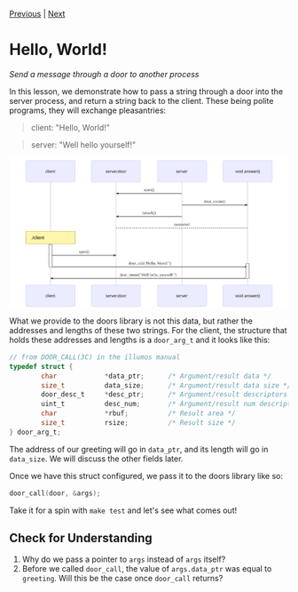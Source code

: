 [Previous](.././40_knock_knock/) | [Next](.././A0_result_parameters/)

# Hello, World!
*Send a message through a door to another process*

In this lesson, we demonstrate how to pass a string through a door into the
server process, and return a string back to the client. These being polite
programs, they will exchange pleasantries:

> client: "Hello, World!"

> server: "Well hello yourself!"

![hello-yourself](hello-yourself.svg)

What we provide to the doors library is not this data, but rather the
addresses and lengths of these two strings. For the client, the structure that
holds these addresses and lengths is a `door_arg_t` and it looks like this:

```c
// from DOOR_CALL(3C) in the illumos manual
typedef struct {
        char            *data_ptr;      /* Argument/result data */
        size_t          data_size;      /* Argument/result data size */
        door_desc_t     *desc_ptr;      /* Argument/result descriptors */
        uint_t          desc_num;       /* Argument/result num descriptors */
        char            *rbuf;          /* Result area */
        size_t          rsize;          /* Result size */
} door_arg_t;
```

The address of our greeting will go in `data_ptr`, and its length will go in
`data_size`. We will discuss the other fields later.

Once we have this struct configured, we pass it to the doors library like so:

```c
door_call(door, &args);
```

Take it for a spin with `make test` and let's see what comes out!

## Check for Understanding
1. Why do we pass a pointer to `args` instead of `args` itself?
1. Before we called `door_call`, the value of `args.data_ptr` was equal to `greeting`. Will this be the case once `door_call` returns?

